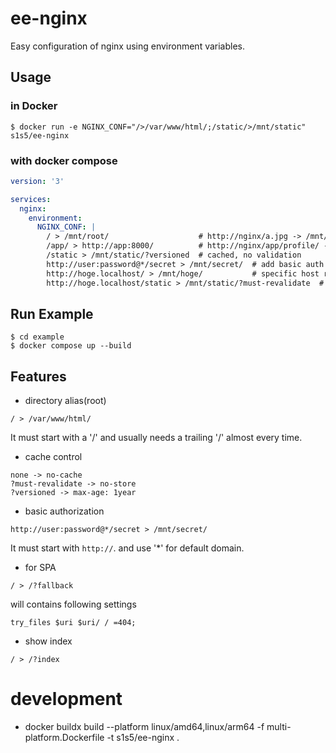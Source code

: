 # ee-nginx
Easy configuration of nginx using environment variables.

## Usage
### in Docker
```shell
$ docker run -e NGINX_CONF="/>/var/www/html/;/static/>/mnt/static" s1s5/ee-nginx
```

### with docker compose
```yaml
version: '3'

services:
  nginx:
    environment:
      NGINX_CONF: |
        / > /mnt/root/                    # http://nginx/a.jpg -> /mnt/root/a.jpg  (no cache)
        /app/ > http://app:8000/          # http://nginx/app/profile/ -> http://app:8000/profile/
        /static > /mnt/static/?versioned  # cached, no validation
        http://user:password@*/secret > /mnt/secret/  # add basic auth
        http://hoge.localhost/ > /mnt/hoge/           # specific host routing
        http://hoge.localhost/static > /mnt/static/?must-revalidate  # cached, always check modification
```

## Run Example
```shell
$ cd example
$ docker compose up --build
```

## Features
- directory alias(root)
```
/ > /var/www/html/
```
It must start with a '/' and usually needs a trailing '/' almost every time.

- cache control
```
none -> no-cache
?must-revalidate -> no-store
?versioned -> max-age: 1year
```

- basic authorization
```
http://user:password@*/secret > /mnt/secret/
```
It must start with `http://`. and use '*' for default domain.

- for SPA
```
/ > /?fallback
```
will contains following settings
```
try_files $uri $uri/ / =404;
```

- show index
```
/ > /?index
```


# development
- docker buildx build --platform linux/amd64,linux/arm64 -f multi-platform.Dockerfile -t s1s5/ee-nginx .
